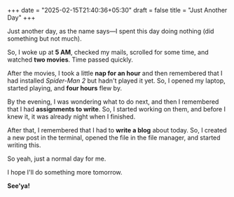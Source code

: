 +++
date = "2025-02-15T21:40:36+05:30"
draft = false
title = "Just Another Day"
+++



Just another day, as the name says—I spent this day doing nothing (did something but not much).

So, I woke up at **5 AM**, checked my mails, scrolled for some time, and watched **two movies**. Time passed quickly.  

After the movies, I took a little **nap for an hour** and then remembered that I had installed *Spider-Man 2* but hadn't played it yet. So, I opened my laptop, started playing, and **four hours** flew by.  

By the evening, I was wondering what to do next, and then I remembered that I had **assignments to write**. So, I started working on them, and before I knew it, it was already night when I finished.  

After that, I remembered that I had to **write a blog** about today. So, I created a new post in the terminal, opened the file in the file manager, and started writing this.  

So yeah, just a normal day for me.  

I hope I'll do something more tomorrow.  

**See'ya!**
